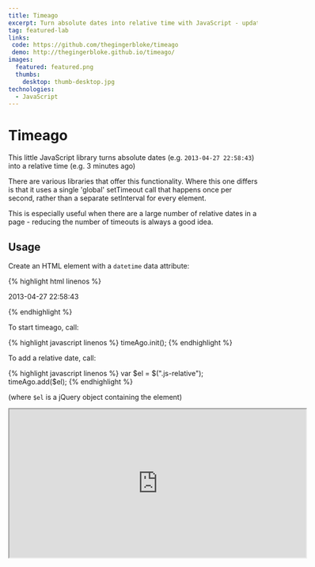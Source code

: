 ```yaml
---
title: Timeago
excerpt: Turn absolute dates into relative time with JavaScript - updated every second (with a single global timeout)
tag: featured-lab
links:
 code: https://github.com/thegingerbloke/timeago
 demo: http://thegingerbloke.github.io/timeago/
images:
  featured: featured.png
  thumbs:
    desktop: thumb-desktop.jpg
technologies:
  - JavaScript
---
```


# Timeago

This little JavaScript library turns absolute dates (e.g. `2013-04-27 22:58:43`) into a relative time (e.g. 3 minutes ago)

There are various libraries that offer this functionality. Where this one differs is that it uses a single 'global' setTimeout call that happens once per second, rather than a separate setInterval for every element.

This is especially useful when there are a large number of relative dates in a page - reducing the number of timeouts is always a good idea.

## Usage

Create an HTML element with a `datetime` data attribute:

{% highlight html linenos %}
<p class="js-relative" data-datetime="2013-04-27 22:58:43">2013-04-27 22:58:43</p>
{% endhighlight %}

To start timeago, call:

{% highlight javascript linenos %}
timeAgo.init();
{% endhighlight %}

To add a relative date, call:

{% highlight javascript linenos %}
var $el = $(".js-relative");
timeAgo.add($el);
{% endhighlight %}

(where `$el` is a jQuery object containing the element)

<iframe class="ArticleIframe" src="http://thegingerbloke.github.io/timeago/" width="600" height="300"></iframe>

